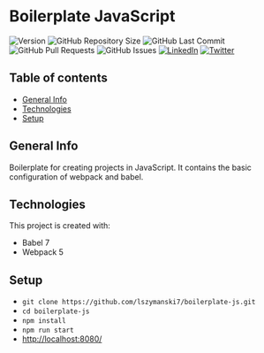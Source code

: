 # Boilerplate JavaScript

![Version](https://img.shields.io/badge/version-1.0.0-blue)
![GitHub Repository Size](https://img.shields.io/github/repo-size/lszymanski7/boilerplate-js?label=size)
![GitHub Last Commit](https://img.shields.io/github/last-commit/lszymanski7/boilerplate-js)
![GitHub Pull Requests](https://img.shields.io/github/issues-pr/lszymanski7/boilerplate-js)
![GitHub Issues](https://img.shields.io/github/issues/lszymanski7/boilerplate-js)
[![LinkedIn](https://img.shields.io/badge/LinkedIn-0a66c2?style=flat&logo=linkedin)](https://www.linkedin.com/in/lszymanski7)
[![Twitter](https://img.shields.io/twitter/follow/lszymanski7_?label=Twitter&style=social)](https://twitter.com/lszymanski7_)

## Table of contents
- [General Info](#general-info)
- [Technologies](#technologies)
- [Setup](#setup)

## General Info
Boilerplate for creating projects in JavaScript. It contains the basic configuration of webpack and babel.
	
## Technologies
This project is created with:
- Babel 7
- Webpack 5

## Setup
- `git clone https://github.com/lszymanski7/boilerplate-js.git`
- `cd boilerplate-js`
- `npm install`
- `npm run start`
- <a href="http://localhost:8080/">http://localhost:8080/<a/>